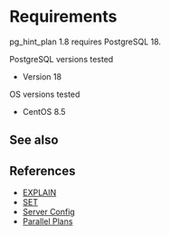 # Requirements

pg_hint_plan 1.8 requires PostgreSQL 18.

PostgreSQL versions tested

- Version 18

OS versions tested

- CentOS 8.5

See also
--------

## References

- [EXPLAIN](http://www.postgresql.org/docs/current/static/sql-explain.html)
- [SET](http://www.postgresql.org/docs/current/static/sql-set.html)
- [Server Config](http://www.postgresql.org/docs/current/static/runtime-config.html)
- [Parallel Plans](http://www.postgresql.org/docs/current/static/parallel-plans.html)
